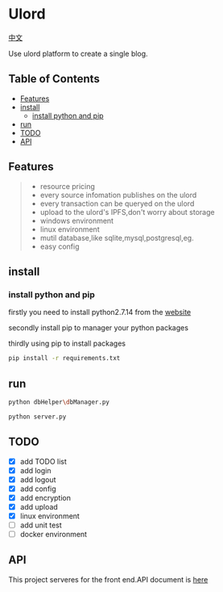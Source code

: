 # Ulord

[中文](https://github.com/UlordChain/ulord-blog-demo/blob/master/python/README_ch.md)

Use ulord platform to create a single blog.

## Table of Contents
- [Features](#Features)
- [install](#install)
  - [install python and pip](#install-python-and-pip)
- [run](#run)
- [TODO](#todo)
- [API](#api)

## Features
> * resource pricing
> * every source infomation publishes on the ulord
> * every transaction can be queryed on the ulord
> * upload to the ulord's IPFS,don't worry about storage
> * windows environment
> * linux environment
> * mutil database,like sqlite,mysql,postgresql,eg.
> * easy config

## install
### install python and pip
firstly you need to install python2.7.14 from the [website](https://www.python.org/)

secondly install pip to manager your python packages

thirdly using pip to install packages
```bash
pip install -r requirements.txt
```

## run
```bash
python dbHelper\dbManager.py

python server.py

```
## TODO
- [x] add TODO list
- [x] add login
- [x] add logout
- [x] add config
- [x] add encryption
- [x] add upload
- [x] linux environment
- [ ] add unit test
- [ ] docker environment

## API
This project serveres for the front end.API document is [here](https://github.com/UlordChain/ulord-blog-demo/blob/master/python/doc/API_document.md)


